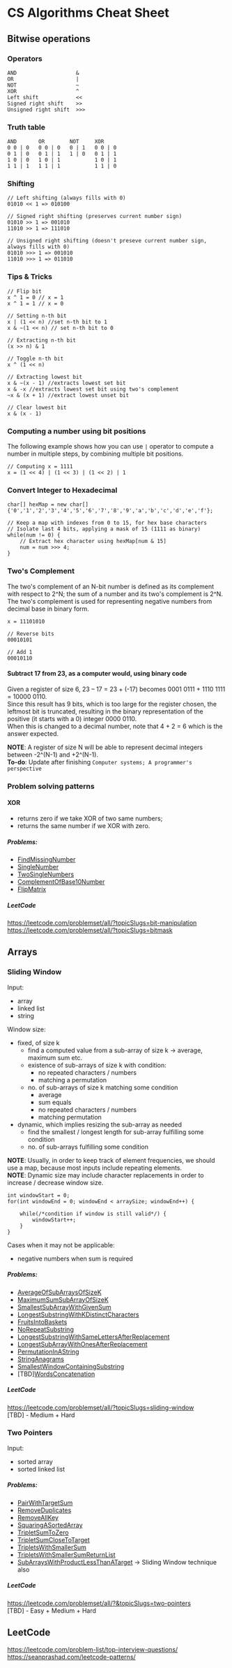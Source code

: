 # CS Algorithms Cheat Sheet

## Bitwise operations
### Operators
```
AND                   &
OR                    |
NOT                   ~
XOR                   ^
Left shift            <<
Signed right shift    >>
Unsigned right shift  >>>
```

### Truth table
```
AND       OR        NOT     XOR  
0 0 | 0   0 0 | 0   0 | 1   0 0 | 0
0 1 | 0   0 1 | 1   1 | 0   0 1 | 1
1 0 | 0   1 0 | 1           1 0 | 1
1 1 | 1   1 1 | 1           1 1 | 0
```

### Shifting
```
// Left shifting (always fills with 0)
01010 << 1 => 010100

// Signed right shifting (preserves current number sign)
01010 >> 1 => 001010
11010 >> 1 => 111010

// Unsigned right shifting (doesn't preseve current number sign, always fills with 0)
01010 >>> 1 => 001010
11010 >>> 1 => 011010
``` 

### Tips & Tricks
```
// Flip bit
x ^ 1 = 0 // x = 1
x ^ 1 = 1 // x = 0

// Setting n-th bit
x | (1 << n) //set n-th bit to 1
x & ~(1 << n) // set n-th bit to 0

// Extracting n-th bit
(x >> n) & 1

// Toggle n-th bit
x ^ (1 << n)

// Extracting lowest bit
x & ~(x - 1) //extracts lowest set bit
x & -x //extracts lowest set bit using two's complement
~x & (x + 1) //extract lowest unset bit

// Clear lowest bit
x & (x - 1)
```

### Computing a number using bit positions
The following example shows how you can use `|` operator to compute a number in multiple steps, by combining multiple bit positions.
```
// Computing x = 1111
x = (1 << 4) | (1 << 3) | (1 << 2) | 1
```

### Convert Integer to Hexadecimal
```
char[] hexMap = new char[]{'0','1','2','3','4','5','6','7','8','9','a','b','c','d','e','f'};

// Keep a map with indexes from 0 to 15, for hex base characters
// Isolate last 4 bits, applying a mask of 15 (1111 as binary)
while(num != 0) {
    // Extract hex character using hexMap[num & 15]
    num = num >>> 4;
}
```

### Two's Complement
The two's complement of an N-bit number is defined as its complement with respect to 2^N; the sum of a number and its two's complement is 2^N.
The two's complement is used for representing negative numbers from decimal base in binary form.

```
x = 11101010

// Reverse bits
00010101

// Add 1
00010110
```

#### Subtract 17 from 23, as a computer would, using binary code
Given a register of size 6, 23 – 17 = 23 + (-17) becomes 0001 0111 + 1110 1111 = 10000 0110.\
Since this result has 9 bits, which is too large for the register chosen, the leftmost bit is truncated, resulting in the binary representation of the positive (it starts with a 0) integer 0000 0110.\
When this is changed to a decimal number, note that 4 + 2 = 6 which is the answer expected.

**NOTE**:
A register of size N will be able to represent decimal integers between -2^(N-1) and +2^(N-1).  
**To-do**: Update after finishing `Computer systems; A programmer's perspective`

### Problem solving patterns

#### XOR
- returns zero if we take XOR of two same numbers; 
- returns the same number if we XOR with zero.

##### Problems:
- [FindMissingNumber](/src/main/java/bitwise/FindMissingNumber.java)
- [SingleNumber](/src/main/java/bitwise/SingleNumber.java)
- [TwoSingleNumbers](/src/main/java/bitwise/TwoSingleNumbers.java)
- [ComplementOfBase10Number](/src/main/java/bitwise/ComplementOfBase10Number.java)
- [FlipMatrix](/src/main/java/bitwise/FlipMatrix.java)

##### LeetCode
https://leetcode.com/problemset/all/?topicSlugs=bit-manipulation \
https://leetcode.com/problemset/all/?topicSlugs=bitmask

## Arrays

### Sliding Window

Input:
- array
- linked list
- string

Window size:
- fixed, of size k
  - find a computed value from a sub-array of size k -> average, maximum sum etc.
  - existence of sub-arrays of size k with condition:
    - no repeated characters / numbers
    - matching a permutation
  - no. of sub-arrays of size k matching some condition
      - average 
      - sum equals
      - no repeated characters / numbers
      - matching permutation
- dynamic, which implies resizing the sub-array as needed
  - find the smallest / longest length for sub-array fulfilling some condition
  - no. of sub-arrays fulfilling some condition
  
**NOTE**: Usually, in order to keep track of element frequencies, we should use a map, because most inputs include repeating elements.\
**NOTE**: Dynamic size may include character replacements in order to increase / decrease window size.
    
```
int windowStart = 0;
for(int windowEnd = 0; windowEnd < arraySize; windowEnd++) {
    
	while(/*condition if window is still valid*/) {
		windowStart++;
	}
}
```

Cases when it may not be applicable:
- negative numbers when sum is required

##### Problems:
- [AverageOfSubArraysOfSizeK](/src/main/java/arrays/slidingwindow/AverageOfSubArraysOfSizeK.java)
- [MaximumSumSubArrayOfSizeK](/src/main/java/arrays/slidingwindow/MaximumSumSubArrayOfSizeK.java)
- [SmallestSubArrayWithGivenSum](/src/main/java/arrays/slidingwindow/SmallestSubArrayWithGivenSum.java)
- [LongestSubstringWithKDistinctCharacters](/src/main/java/arrays/slidingwindow/LongestSubstringWithKDistinctCharacters.java)
- [FruitsIntoBaskets](/src/main/java/arrays/slidingwindow/FruitsIntoBaskets.java)
- [NoRepeatSubstring](/src/main/java/arrays/slidingwindow/NoRepeatSubstring.java)
- [LongestSubstringWithSameLettersAfterReplacement](/src/main/java/arrays/slidingwindow/LongestSubstringWithSameLettersAfterReplacement.java)
- [LongestSubArrayWithOnesAfterReplacement](/src/main/java/arrays/slidingwindow/LongestSubArrayWithOnesAfterReplacement.java)
- [PermutationInAString](/src/main/java/arrays/slidingwindow/PermutationInAString.java)
- [StringAnagrams](/src/main/java/arrays/slidingwindow/StringAnagrams.java)
- [SmallestWindowContainingSubstring](/src/main/java/arrays/slidingwindow/SmallestWindowContainingSubstring.java)
- [TBD][WordsConcatenation](/src/main/java/arrays/slidingwindow/WordsConcatenation.java)

##### LeetCode
https://leetcode.com/problemset/all/?topicSlugs=sliding-window \
[TBD] - Medium + Hard

### Two Pointers

Input:
- sorted array
- sorted linked list

##### Problems:
- [PairWithTargetSum](/src/main/java/arrays/twopointers/PairWithTargetSum.java)
- [RemoveDuplicates](/src/main/java/arrays/twopointers/RemoveDuplicates.java)
- [RemoveAllKey](/src/main/java/arrays/twopointers/RemoveAllKey.java)
- [SquaringASortedArray](/src/main/java/arrays/twopointers/SquaringASortedArray.java)
- [TripletSumToZero](/src/main/java/arrays/twopointers/TripletSumToZero.java)
- [TripletSumCloseToTarget](/src/main/java/arrays/twopointers/TripletSumCloseToTarget.java)
- [TripletsWithSmallerSum](/src/main/java/arrays/twopointers/TripletsWithSmallerSum.java)
- [TripletsWithSmallerSumReturnList](/src/main/java/arrays/twopointers/TripletsWithSmallerSumReturnList.java)
- [SubArraysWithProductLessThanATarget](/src/main/java/arrays/twopointers/SubArraysWithProductLessThanATarget.java) -> Sliding Window technique also

##### LeetCode
https://leetcode.com/problemset/all/?&topicSlugs=two-pointers \
[TBD] - Easy + Medium + Hard

## LeetCode

https://leetcode.com/problem-list/top-interview-questions/ \
https://seanprashad.com/leetcode-patterns/
